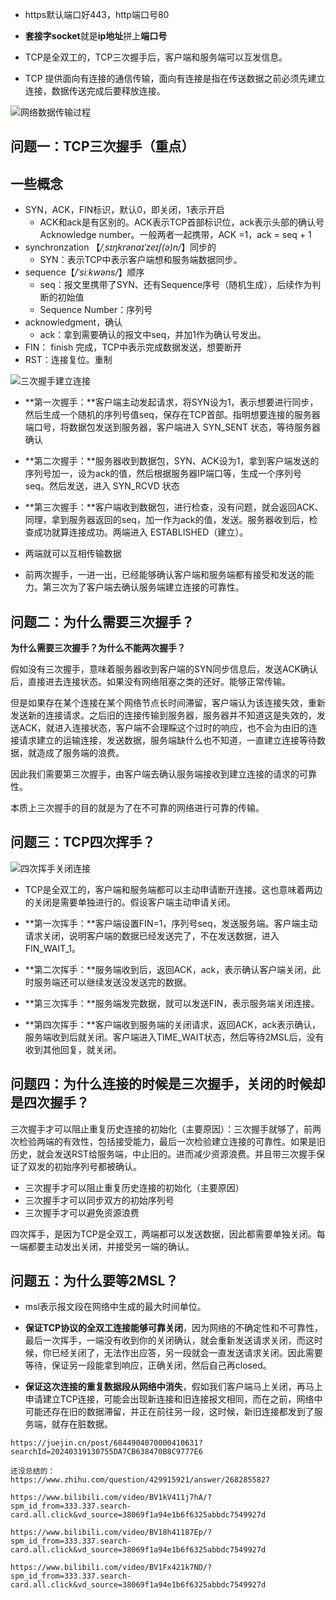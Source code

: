 + https默认端口好443，http端口号80
+ **套接字socket**就是**ip地址**拼上**端口号**

+ TCP是全双工的，TCP三次握手后，客户端和服务端可以互发信息。
+ TCP 提供面向有连接的通信传输，面向有连接是指在传送数据之前必须先建立连接，数据传送完成后要释放连接。

![网络数据传输过程](http三次握手四次挥手.assets/1706c89b9013236e~tplv-t2oaga2asx-jj-mark:3024:0:0:0:q75.awebp)

## 问题一：TCP三次握手（重点）

## 一些概念

+ SYN，ACK，FIN标识，默认0，即关闭，1表示开启
  + ACK和ack是有区别的。ACK表示TCP首部标识位，ack表示头部的确认号Acknowledge number。一般两者一起携带，ACK =1，ack = seq + 1
+ synchronzation 【*/*ˌsɪŋkrənaɪˈzeɪʃ(ə)n*/*】同步的
  + SYN：表示TCP中表示客户端想和服务端数据同步。
+ sequence【*/*ˈsiːkwəns*/*】顺序
  + seq：报文里携带了SYN、还有Sequence序号（随机生成），后续作为判断的初始值
  + Sequence Number：序列号
+ acknowledgment，确认
  + ack：拿到需要确认的报文中seq，并加1作为确认号发出。
+ FIN： finish 完成，TCP中表示完成数据发送，想要断开
+ RST：连接复位。重制

![三次握手建立连接](http三次握手四次挥手.assets/1706c89b92f7503f~tplv-t2oaga2asx-jj-mark:3024:0:0:0:q75.awebp)

+ **第一次握手：**客户端主动发起请求，将SYN设为1，表示想要进行同步，然后生成一个随机的序列号值seq，保存在TCP首部。指明想要连接的服务器端口号，将数据包发送到服务器，客户端进入 SYN_SENT 状态，等待服务器确认

+ **第二次握手：**服务器收到数据包，SYN、ACK设为1，拿到客户端发送的序列号加一，设为ack的值，然后根据服务器IP端口等，生成一个序列号seq。然后发送，进入 SYN_RCVD 状态
+ **第三次握手：**客户端收到数据包，进行检查，没有问题，就会返回ACK、同理，拿到服务器返回的seq，加一作为ack的值，发送。服务器收到后，检查成功就算连接成功。两端进入 ESTABLISHED（建立）。

+ 两端就可以互相传输数据
+ 前两次握手，一进一出，已经能够确认客户端和服务端都有接受和发送的能力。第三次为了客户端去确认服务端建立连接的可靠性。

## 问题二：为什么需要三次握手？

**为什么需要三次握手？为什么不能两次握手？**

假如没有三次握手，意味着服务器收到客户端的SYN同步信息后，发送ACK确认后，直接进去连接状态。如果没有网络阻塞之类的还好。能够正常传输。

但是如果存在某个连接在某个网络节点长时间滞留，客户端认为该连接失效，重新发送新的连接请求。之后旧的连接传输到服务器，服务器并不知道这是失效的，发送ACK，就进入连接状态，客户端不会理睬这个过时的响应，也不会为由旧的连接请求建立的运输连接，发送数据，服务端缺什么也不知道，一直建立连接等待数据，就造成了服务端的浪费。

因此我们需要第三次握手，由客户端去确认服务端接收到建立连接的请求的可靠性。

本质上三次握手的目的就是为了在不可靠的网络进行可靠的传输。

## 问题三：TCP四次挥手？

![四次挥手关闭连接](http三次握手四次挥手.assets/1706c89b93024c48~tplv-t2oaga2asx-jj-mark:3024:0:0:0:q75.awebp)

+ TCP是全双工的，客户端和服务端都可以主动申请断开连接。这也意味着两边的关闭是需要单独进行的。假设客户端主动申请关闭。
+ **第一次挥手：**客户端设置FIN=1，序列号seq，发送服务端。客户端主动请求关闭，说明客户端的数据已经发送完了，不在发送数据，进入FIN_WAIT_1。

+ **第二次挥手：**服务端收到后，返回ACK，ack，表示确认客户端关闭，此时服务端还可以继续发送没发送完的数据。
+ **第三次挥手：**服务端发完数据，就可以发送FIN，表示服务端关闭连接。
+ **第四次挥手：**客户端收到服务端的关闭请求，返回ACK，ack表示确认，服务端收到后就关闭。客户端进入TIME_WAIT状态，然后等待2MSL后，没有收到其他回复，就关闭。

## 问题四：为什么连接的时候是三次握手，关闭的时候却是四次握手？

三次握手才可以阻止重复历史连接的初始化（主要原因）：三次握手就够了，前两次检验两端的有效性，包括接受能力，最后一次检验建立连接的可靠性。如果是旧历史，就会发送RST给服务端，中止旧的。进而减少资源浪费。并且带三次握手保证了双发的初始序列号都被确认。

- 三次握手才可以阻止重复历史连接的初始化（主要原因）
- 三次握手才可以同步双方的初始序列号
- 三次握手才可以避免资源浪费

四次挥手，是因为TCP是全双工，两端都可以发送数据，因此都需要单独关闭。每一端都要主动发出关闭，并接受另一端的确认。

## 问题五：为什么要等2MSL？

+ msl表示报文段在网络中生成的最大时间单位。

+ **保证TCP协议的全双工连接能够可靠关闭**，因为网络的不确定性和不可靠性，最后一次挥手，一端没有收到你的关闭确认，就会重新发送请求关闭，而这时候，你已经关闭了，无法作出应答，另一段就会一直发送请求关闭。因此需要等待，保证另一段能拿到响应，正确关闭，然后自己再closed。
+ **保证这次连接的重复数据段从网络中消失**，假如我们客户端马上关闭，再马上申请建立TCP连接，可能会出现新连接和旧连接报文相同，而在之前，网络中可能还存在旧的数据滞留，并正在前往另一段，这时候，新旧连接都发到了服务端，就存在脏数据。

```http
https://juejin.cn/post/6844904070000410631?searchId=20240319130755DA7CB638470B8C9777E6

还没总结的：
https://www.zhihu.com/question/429915921/answer/2682855827

https://www.bilibili.com/video/BV1kV411j7hA/?spm_id_from=333.337.search-card.all.click&vd_source=38069f1a94e1b6f6325abbdc7549927d

https://www.bilibili.com/video/BV18h41187Ep/?spm_id_from=333.337.search-card.all.click&vd_source=38069f1a94e1b6f6325abbdc7549927d

https://www.bilibili.com/video/BV1Fx421k7ND/?spm_id_from=333.337.search-card.all.click&vd_source=38069f1a94e1b6f6325abbdc7549927d
```



















